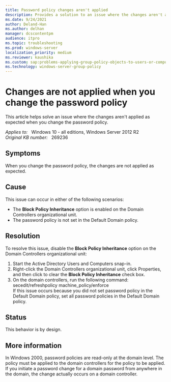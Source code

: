 ```yaml
---
title: Password policy changes aren't applied
description: Provides a solution to an issue where the changes aren't applied as expected when you change the password policy.
ms.date: 9/24/2021
author: Deland-Han
ms.author: delhan
manager: dcscontentpm
audience: itpro
ms.topic: troubleshooting
ms.prod: windows-server
localization_priority: medium
ms.reviewer: kaushika
ms.custom: sap:problems-applying-group-policy-objects-to-users-or-computers, csstroubleshoot
ms.technology: windows-server-group-policy
---
```

# Changes are not applied when you change the password policy

This article helps solve an issue where the changes aren't applied as expected when you change the password policy.

_Applies to:_ &nbsp; Windows 10 - all editions, Windows Server 2012 R2  
_Original KB number:_ &nbsp; 269236

## Symptoms

When you change the password policy, the changes are not applied as expected.

## Cause

This issue can occur in either of the following scenarios:

- The **Block Policy Inheritance** option is enabled on the Domain Controllers organizational unit.
- The password policy is not set in the Default Domain policy.

## Resolution

To resolve this issue, disable the **Block Policy Inheritance** option on the Domain Controllers organizational unit:

1. Start the Active Directory Users and Computers snap-in.
2. Right-click the Domain Controllers organizational unit, click Properties, and then click to clear the **Block Policy Inheritance** check box.
3. On the domain controllers, run the following command: secedit/refreshpolicy machine_policy/enforce  
If this issue occurs because you did not set password policy in the Default Domain policy, set all password policies in the Default Domain policy.

## Status

This behavior is by design.  

## More information

In Windows 2000, password policies are read-only at the domain level. The policy must be applied to the domain controllers for the policy to be applied. If you initiate a password change for a domain password from anywhere in the domain, the change actually occurs on a domain controller.
